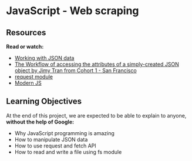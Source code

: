 # JavaScript - Web scraping
## Resources
**Read or watch:**
- [Working with JSON data](https://intranet.alxswe.com/rltoken/ONv-sSv-FA87Mc5rMZmO6A)
- [The Workflow of accessing the attributes of a simply-created JSON object by Jimy Tran from Cohort 1 - San Francisco](https://intranet.alxswe.com/rltoken/zm0h7FqpQCZZpPZqxxwLxA)
- [request module](https://intranet.alxswe.com/rltoken/goymbxGy-cTc5ZdKBTUcTQ)
- [Modern JS](https://intranet.alxswe.com/rltoken/j2PStAUtVPdXKwrrFxpt0g)
## Learning Objectives
At the end of this project, we are expected to be able to explain to anyone, **without the help of Google:**
- Why JavaScript programming is amazing
- How to manipulate JSON data
- How to use request and fetch API
- How to read and write a file using fs module
